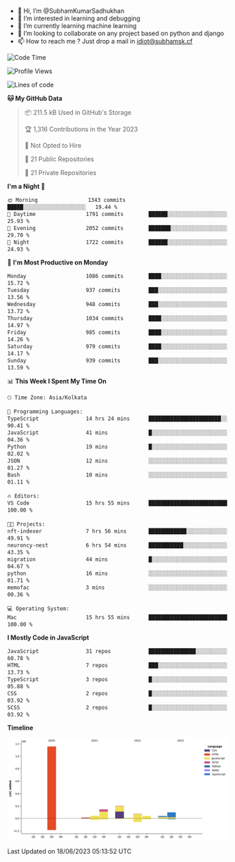 - 👋 Hi, I’m @SubhamKumarSadhukhan
- 👀 I’m interested in learning and debugging
- 🌱 I’m currently learning machine learning
- 💞️ I’m looking to collaborate on any project based on python and django
- 📫 How to reach me ?
      Just drop a mail in idiot@subhamsk.cf

<!---
SubhamKumarSadhukhan/SubhamKumarSadhukhan is a ✨ special ✨ repository because its `README.md` (this file) appears on your GitHub profile.
You can click the Preview link to take a look at your changes.
--->


<!--START_SECTION:waka-->
![Code Time](http://img.shields.io/badge/Code%20Time-1%2C235%20hrs%2048%20mins-blue)

![Profile Views](http://img.shields.io/badge/Profile%20Views-4-blue)

![Lines of code](https://img.shields.io/badge/From%20Hello%20World%20I%27ve%20Written-1.8%20million%20lines%20of%20code-blue)

**🐱 My GitHub Data** 

> 📦 211.5 kB Used in GitHub's Storage 
 > 
> 🏆 1,316 Contributions in the Year 2023
 > 
> 🚫 Not Opted to Hire
 > 
> 📜 21 Public Repositories 
 > 
> 🔑 21 Private Repositories 
 > 
**I'm a Night 🦉** 

```text
🌞 Morning                1343 commits        █████░░░░░░░░░░░░░░░░░░░░   19.44 % 
🌆 Daytime                1791 commits        ██████░░░░░░░░░░░░░░░░░░░   25.93 % 
🌃 Evening                2052 commits        ███████░░░░░░░░░░░░░░░░░░   29.70 % 
🌙 Night                  1722 commits        ██████░░░░░░░░░░░░░░░░░░░   24.93 % 
```
📅 **I'm Most Productive on Monday** 

```text
Monday                   1086 commits        ████░░░░░░░░░░░░░░░░░░░░░   15.72 % 
Tuesday                  937 commits         ███░░░░░░░░░░░░░░░░░░░░░░   13.56 % 
Wednesday                948 commits         ███░░░░░░░░░░░░░░░░░░░░░░   13.72 % 
Thursday                 1034 commits        ████░░░░░░░░░░░░░░░░░░░░░   14.97 % 
Friday                   985 commits         ████░░░░░░░░░░░░░░░░░░░░░   14.26 % 
Saturday                 979 commits         ████░░░░░░░░░░░░░░░░░░░░░   14.17 % 
Sunday                   939 commits         ███░░░░░░░░░░░░░░░░░░░░░░   13.59 % 
```


📊 **This Week I Spent My Time On** 

```text
🕑︎ Time Zone: Asia/Kolkata

💬 Programming Languages: 
TypeScript               14 hrs 24 mins      ███████████████████████░░   90.41 % 
JavaScript               41 mins             █░░░░░░░░░░░░░░░░░░░░░░░░   04.36 % 
Python                   19 mins             █░░░░░░░░░░░░░░░░░░░░░░░░   02.02 % 
JSON                     12 mins             ░░░░░░░░░░░░░░░░░░░░░░░░░   01.27 % 
Bash                     10 mins             ░░░░░░░░░░░░░░░░░░░░░░░░░   01.11 % 

🔥 Editors: 
VS Code                  15 hrs 55 mins      █████████████████████████   100.00 % 

🐱‍💻 Projects: 
nft-indexer              7 hrs 56 mins       ████████████░░░░░░░░░░░░░   49.91 % 
neuroncy-nest            6 hrs 54 mins       ███████████░░░░░░░░░░░░░░   43.35 % 
migration                44 mins             █░░░░░░░░░░░░░░░░░░░░░░░░   04.67 % 
python                   16 mins             ░░░░░░░░░░░░░░░░░░░░░░░░░   01.71 % 
memofac                  3 mins              ░░░░░░░░░░░░░░░░░░░░░░░░░   00.36 % 

💻 Operating System: 
Mac                      15 hrs 55 mins      █████████████████████████   100.00 % 
```

**I Mostly Code in JavaScript** 

```text
JavaScript               31 repos            ███████████████░░░░░░░░░░   60.78 % 
HTML                     7 repos             ███░░░░░░░░░░░░░░░░░░░░░░   13.73 % 
TypeScript               3 repos             █░░░░░░░░░░░░░░░░░░░░░░░░   05.88 % 
CSS                      2 repos             █░░░░░░░░░░░░░░░░░░░░░░░░   03.92 % 
SCSS                     2 repos             █░░░░░░░░░░░░░░░░░░░░░░░░   03.92 % 
```



**Timeline**

![Lines of Code chart](https://raw.githubusercontent.com/SubhamKumarSadhukhan/SubhamKumarSadhukhan/main/assets/bar_graph.png)


 Last Updated on 18/06/2023 05:13:52 UTC
<!--END_SECTION:waka-->
